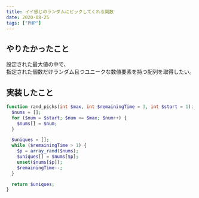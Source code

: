 ```yaml
---
title: イイ感じのランダムにピックしてくれる関数
date: 2020-08-25
tags: ["PHP"]
---
```


## やりたかったこと

設定された最大値の中で、  
指定された個数だけランダム且つユニークな数値要素を持つ配列を取得したい。

## 実装したこと

```php
function rand_picks(int $max, int $remainingTime = 3, int $start = 1): array {
  $nums = [];
  for ($num = $start; $num <= $max; $num++) {
    $nums[] = $num;
  }

  $uniques = [];
  while ($remainingTime > 1) {
    $p = array_rand($nums);
    $uniques[] = $nums[$p];
    unset($nums[$p]);
    $remainingTime--;
  }

  return $uniques;
}
```
